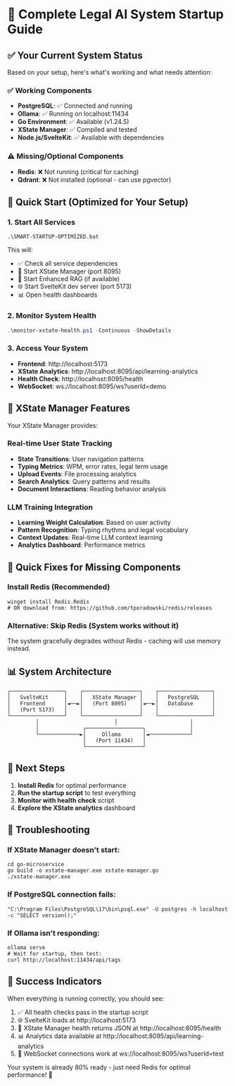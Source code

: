# 🚀 Complete Legal AI System Startup Guide

## ✅ Your Current System Status

Based on your setup, here's what's working and what needs attention:

### ✅ Working Components
- **PostgreSQL**: ✅ Connected and running
- **Ollama**: ✅ Running on localhost:11434  
- **Go Environment**: ✅ Available (v1.24.5)
- **XState Manager**: ✅ Compiled and tested
- **Node.js/SvelteKit**: ✅ Available with dependencies

### ⚠️ Missing/Optional Components
- **Redis**: ❌ Not running (critical for caching)
- **Qdrant**: ❌ Not installed (optional - can use pgvector)

## 🚀 Quick Start (Optimized for Your Setup)

### 1. Start All Services
```batch
.\SMART-STARTUP-OPTIMIZED.bat
```

This will:
- ✅ Check all service dependencies
- 🚀 Start XState Manager (port 8095)
- 🤖 Start Enhanced RAG (if available)
- 🌐 Start SvelteKit dev server (port 5173)
- 📊 Open health dashboards

### 2. Monitor System Health
```powershell
.\monitor-xstate-health.ps1 -Continuous -ShowDetails
```

### 3. Access Your System
- **Frontend**: http://localhost:5173
- **XState Analytics**: http://localhost:8095/api/learning-analytics
- **Health Check**: http://localhost:8095/health
- **WebSocket**: ws://localhost:8095/ws?userId=demo

## 🧠 XState Manager Features

Your XState Manager provides:

### Real-time User State Tracking
- **State Transitions**: User navigation patterns
- **Typing Metrics**: WPM, error rates, legal term usage
- **Upload Events**: File processing analytics  
- **Search Analytics**: Query patterns and results
- **Document Interactions**: Reading behavior analysis

### LLM Training Integration
- **Learning Weight Calculation**: Based on user activity
- **Pattern Recognition**: Typing rhythms and legal vocabulary
- **Context Updates**: Real-time LLM context learning
- **Analytics Dashboard**: Performance metrics

## 🔧 Quick Fixes for Missing Components

### Install Redis (Recommended)
```batch
winget install Redis.Redis
# OR download from: https://github.com/tporadowski/redis/releases
```

### Alternative: Skip Redis (System works without it)
The system gracefully degrades without Redis - caching will use memory instead.

## 📊 System Architecture

```
┌─────────────────┐    ┌──────────────────┐    ┌─────────────────┐
│   SvelteKit     │    │   XState Manager │    │   PostgreSQL    │
│   Frontend      │◄──►│   (Port 8095)    │◄──►│   Database      │
│   (Port 5173)   │    │                  │    │                 │
└─────────────────┘    └──────────────────┘    └─────────────────┘
         │                        │                       │
         │              ┌──────────────────┐              │
         └─────────────►│     Ollama       │◄─────────────┘
                        │   (Port 11434)   │
                        └──────────────────┘
```

## 🎯 Next Steps

1. **Install Redis** for optimal performance
2. **Run the startup script** to test everything
3. **Monitor with health check** script
4. **Explore the XState analytics** dashboard

## 🐛 Troubleshooting

### If XState Manager doesn't start:
```batch
cd go-microservice
go build -o xstate-manager.exe xstate-manager.go
./xstate-manager.exe
```

### If PostgreSQL connection fails:
```batch
"C:\Program Files\PostgreSQL\17\bin\psql.exe" -U postgres -h localhost -c "SELECT version();"
```

### If Ollama isn't responding:
```batch
ollama serve
# Wait for startup, then test:
curl http://localhost:11434/api/tags
```

## 🎉 Success Indicators

When everything is running correctly, you should see:

1. ✅ All health checks pass in the startup script
2. 🌐 SvelteKit loads at http://localhost:5173  
3. 🧠 XState Manager health returns JSON at http://localhost:8095/health
4. 📊 Analytics data available at http://localhost:8095/api/learning-analytics
5. 🔗 WebSocket connections work at ws://localhost:8095/ws?userId=test

Your system is already 80% ready - just need Redis for optimal performance! 🚀
